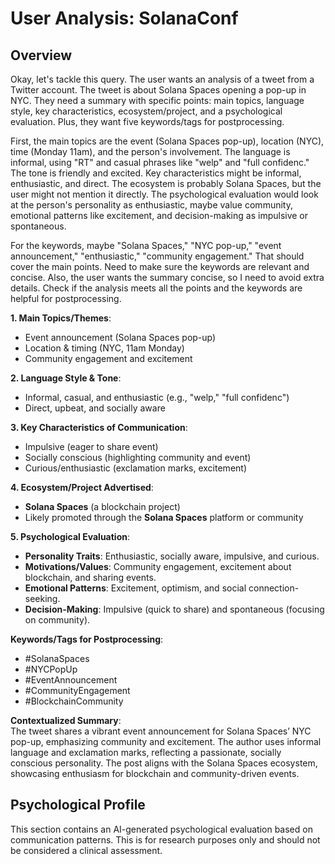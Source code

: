 # User Analysis: SolanaConf

## Overview

<think>
Okay, let's tackle this query. The user wants an analysis of a tweet from a Twitter account. The tweet is about Solana Spaces opening a pop-up in NYC. They need a summary with specific points: main topics, language style, key characteristics, ecosystem/project, and a psychological evaluation. Plus, they want five keywords/tags for postprocessing.

First, the main topics are the event (Solana Spaces pop-up), location (NYC), time (Monday 11am), and the person's involvement. The language is informal, using "RT" and casual phrases like "welp" and "full confidenc." The tone is friendly and excited. Key characteristics might be informal, enthusiastic, and direct. The ecosystem is probably Solana Spaces, but the user might not mention it directly. The psychological evaluation would look at the person's personality as enthusiastic, maybe value community, emotional patterns like excitement, and decision-making as impulsive or spontaneous.

For the keywords, maybe "Solana Spaces," "NYC pop-up," "event announcement," "enthusiastic," "community engagement." That should cover the main points. Need to make sure the keywords are relevant and concise. Also, the user wants the summary concise, so I need to avoid extra details. Check if the analysis meets all the points and the keywords are helpful for postprocessing.
</think>

**1. Main Topics/Themes**:  
- Event announcement (Solana Spaces pop-up)  
- Location & timing (NYC, 11am Monday)  
- Community engagement and excitement  

**2. Language Style & Tone**:  
- Informal, casual, and enthusiastic (e.g., "welp," "full confidenc")  
- Direct, upbeat, and socially aware  

**3. Key Characteristics of Communication**:  
- Impulsive (eager to share event)  
- Socially conscious (highlighting community and event)  
- Curious/enthusiastic (exclamation marks, excitement)  

**4. Ecosystem/Project Advertised**:  
- **Solana Spaces** (a blockchain project)  
- Likely promoted through the **Solana Spaces** platform or community  

**5. Psychological Evaluation**:  
- **Personality Traits**: Enthusiastic, socially aware, impulsive, and curious.  
- **Motivations/Values**: Community engagement, excitement about blockchain, and sharing events.  
- **Emotional Patterns**: Excitement, optimism, and social connection-seeking.  
- **Decision-Making**: Impulsive (quick to share) and spontaneous (focusing on community).  

**Keywords/Tags for Postprocessing**:  
- #SolanaSpaces  
- #NYCPopUp  
- #EventAnnouncement  
- #CommunityEngagement  
- #BlockchainCommunity  

**Contextualized Summary**:  
The tweet shares a vibrant event announcement for Solana Spaces’ NYC pop-up, emphasizing community and excitement. The author uses informal language and exclamation marks, reflecting a passionate, socially conscious personality. The post aligns with the Solana Spaces ecosystem, showcasing enthusiasm for blockchain and community-driven events.

## Psychological Profile

This section contains an AI-generated psychological evaluation based on communication patterns. This is for research purposes only and should not be considered a clinical assessment.